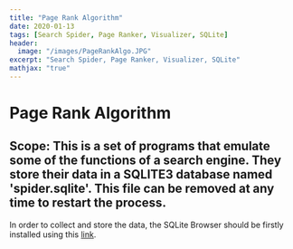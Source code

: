 ```yaml
---
title: "Page Rank Algorithm"
date: 2020-01-13
tags: [Search Spider, Page Ranker, Visualizer, SQLite]
header:
  image: "/images/PageRankAlgo.JPG"
excerpt: "Search Spider, Page Ranker, Visualizer, SQLite"
mathjax: "true"
---
```


# Page Rank Algorithm

## Scope: This is a set of programs that emulate some of the functions of a search engine. They store their data in a SQLITE3 database named 'spider.sqlite'. This file can be removed at any time to restart the process.


In order to collect and store the data, the SQLite Browser should be firstly installed using this [link](http://sqlitebrowser.org/).
